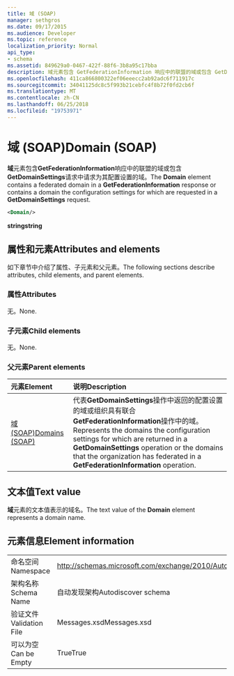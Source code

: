 ```yaml
---
title: 域 (SOAP)
manager: sethgros
ms.date: 09/17/2015
ms.audience: Developer
ms.topic: reference
localization_priority: Normal
api_type:
- schema
ms.assetid: 849629a0-0467-422f-88f6-3b8a95c17bba
description: 域元素包含 GetFederationInformation 响应中的联盟的域或包含 GetDomainSettings 请求中请求为其配置设置的域。
ms.openlocfilehash: 411ca866800322ef06eeecc2ab92adc6f711917c
ms.sourcegitcommit: 34041125dc8c5f993b21cebfc4f8b72f0fd2cb6f
ms.translationtype: MT
ms.contentlocale: zh-CN
ms.lasthandoff: 06/25/2018
ms.locfileid: "19753971"
---
```

# <a name="domain-soap"></a><span data-ttu-id="9dd2f-103">域 (SOAP)</span><span class="sxs-lookup"><span data-stu-id="9dd2f-103">Domain (SOAP)</span></span>

<span data-ttu-id="9dd2f-104">**域**元素包含**GetFederationInformation**响应中的联盟的域或包含**GetDomainSettings**请求中请求为其配置设置的域。</span><span class="sxs-lookup"><span data-stu-id="9dd2f-104">The **Domain** element contains a federated domain in a **GetFederationInformation** response or contains a domain the configuration settings for which are requested in a **GetDomainSettings** request.</span></span> 
  
```XML
<Domain/> 
```

 <span data-ttu-id="9dd2f-105">**string**</span><span class="sxs-lookup"><span data-stu-id="9dd2f-105">**string**</span></span>
## <a name="attributes-and-elements"></a><span data-ttu-id="9dd2f-106">属性和元素</span><span class="sxs-lookup"><span data-stu-id="9dd2f-106">Attributes and elements</span></span>

<span data-ttu-id="9dd2f-107">如下章节中介绍了属性、子元素和父元素。</span><span class="sxs-lookup"><span data-stu-id="9dd2f-107">The following sections describe attributes, child elements, and parent elements.</span></span>
  
### <a name="attributes"></a><span data-ttu-id="9dd2f-108">属性</span><span class="sxs-lookup"><span data-stu-id="9dd2f-108">Attributes</span></span>

<span data-ttu-id="9dd2f-109">无。</span><span class="sxs-lookup"><span data-stu-id="9dd2f-109">None.</span></span>
  
### <a name="child-elements"></a><span data-ttu-id="9dd2f-110">子元素</span><span class="sxs-lookup"><span data-stu-id="9dd2f-110">Child elements</span></span>

<span data-ttu-id="9dd2f-111">无。</span><span class="sxs-lookup"><span data-stu-id="9dd2f-111">None.</span></span>
  
### <a name="parent-elements"></a><span data-ttu-id="9dd2f-112">父元素</span><span class="sxs-lookup"><span data-stu-id="9dd2f-112">Parent elements</span></span>

|<span data-ttu-id="9dd2f-113">**元素**</span><span class="sxs-lookup"><span data-stu-id="9dd2f-113">**Element**</span></span>|<span data-ttu-id="9dd2f-114">**说明**</span><span class="sxs-lookup"><span data-stu-id="9dd2f-114">**Description**</span></span>|
|:-----|:-----|
|[<span data-ttu-id="9dd2f-115">域 (SOAP)</span><span class="sxs-lookup"><span data-stu-id="9dd2f-115">Domains (SOAP)</span></span>](domains-soap.md) <br/> |<span data-ttu-id="9dd2f-116">代表**GetDomainSettings**操作中返回的配置设置的域或组织具有联合**GetFederationInformation**操作中的域。</span><span class="sxs-lookup"><span data-stu-id="9dd2f-116">Represents the domains the configuration settings for which are returned in a **GetDomainSettings** operation or the domains that the organization has federated in a **GetFederationInformation** operation.</span></span>  <br/> |
   
## <a name="text-value"></a><span data-ttu-id="9dd2f-117">文本值</span><span class="sxs-lookup"><span data-stu-id="9dd2f-117">Text value</span></span>

<span data-ttu-id="9dd2f-118">**域**元素的文本值表示的域名。</span><span class="sxs-lookup"><span data-stu-id="9dd2f-118">The text value of the **Domain** element represents a domain name.</span></span> 
  
## <a name="element-information"></a><span data-ttu-id="9dd2f-119">元素信息</span><span class="sxs-lookup"><span data-stu-id="9dd2f-119">Element information</span></span>

|||
|:-----|:-----|
|<span data-ttu-id="9dd2f-120">命名空间</span><span class="sxs-lookup"><span data-stu-id="9dd2f-120">Namespace</span></span>  <br/> |http://schemas.microsoft.com/exchange/2010/Autodiscover  <br/> |
|<span data-ttu-id="9dd2f-121">架构名称</span><span class="sxs-lookup"><span data-stu-id="9dd2f-121">Schema Name</span></span>  <br/> |<span data-ttu-id="9dd2f-122">自动发现架构</span><span class="sxs-lookup"><span data-stu-id="9dd2f-122">Autodiscover schema</span></span>  <br/> |
|<span data-ttu-id="9dd2f-123">验证文件</span><span class="sxs-lookup"><span data-stu-id="9dd2f-123">Validation File</span></span>  <br/> |<span data-ttu-id="9dd2f-124">Messages.xsd</span><span class="sxs-lookup"><span data-stu-id="9dd2f-124">Messages.xsd</span></span>  <br/> |
|<span data-ttu-id="9dd2f-125">可以为空</span><span class="sxs-lookup"><span data-stu-id="9dd2f-125">Can be Empty</span></span>  <br/> |<span data-ttu-id="9dd2f-126">True</span><span class="sxs-lookup"><span data-stu-id="9dd2f-126">True</span></span>  <br/> |
   

